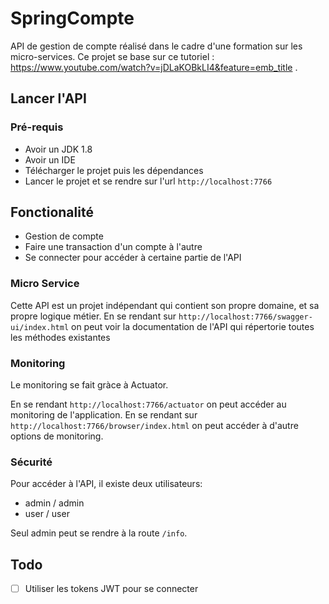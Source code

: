 # SpringCompte

API de gestion de compte réalisé dans le cadre d'une formation sur les micro-services.
Ce projet se base sur ce tutoriel : https://www.youtube.com/watch?v=jDLaKOBkLI4&feature=emb_title .

## Lancer l'API

### Pré-requis
* Avoir un JDK 1.8
* Avoir un IDE
* Télécharger le projet puis les dépendances
* Lancer le projet et se rendre sur l'url `http://localhost:7766`

## Fonctionalité

* Gestion de compte
* Faire une transaction d'un compte à l'autre
* Se connecter pour accéder à certaine partie de l'API

### Micro Service

Cette API est un projet indépendant qui contient son propre domaine, et sa propre logique métier.
En se rendant sur `http://localhost:7766/swagger-ui/index.html` on peut voir la documentation de l'API qui répertorie toutes les méthodes existantes

### Monitoring

Le monitoring se fait gràce à Actuator.

En se rendant `http://localhost:7766/actuator` on peut accéder au monitoring de l'application.
En se rendant sur `http://localhost:7766/browser/index.html` on peut accéder à d'autre options de monitoring.

### Sécurité

Pour accéder à l'API, il existe deux utilisateurs:
* admin / admin
* user / user

Seul admin peut se rendre à la route `/info`.

## Todo
 - [ ] Utiliser les tokens JWT pour se connecter
